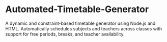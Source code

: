 # Automated-Timetable-Generator
A dynamic and constraint-based timetable generator using Node.js and HTML. Automatically schedules subjects and teachers across classes with support for free periods, breaks, and teacher availability.
